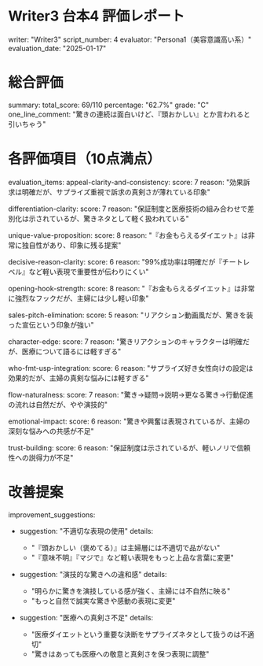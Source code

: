 # Writer3 台本4 評価レポート
writer: "Writer3"
script_number: 4
evaluator: "Persona1（美容意識高い系）"
evaluation_date: "2025-01-17"

# 総合評価
summary:
  total_score: 69/110
  percentage: "62.7%"
  grade: "C"
  one_line_comment: "驚きの連続は面白いけど、『頭おかしい』とか言われると引いちゃう"

# 各評価項目（10点満点）
evaluation_items:
  appeal-clarity-and-consistency:
    score: 7
    reason: "効果訴求は明確だが、サプライズ重視で訴求の真剣さが薄れている印象"
  
  differentiation-clarity:
    score: 7
    reason: "保証制度と医療技術の組み合わせで差別化は示されているが、驚きネタとして軽く扱われている"
  
  unique-value-proposition:
    score: 8
    reason: "『お金もらえるダイエット』は非常に独自性があり、印象に残る提案"
  
  decisive-reason-clarity:
    score: 6
    reason: "99%成功率は明確だが『チートレベル』など軽い表現で重要性が伝わりにくい"
  
  opening-hook-strength:
    score: 8
    reason: "『お金もらえるダイエット』は非常に強烈なフックだが、主婦には少し軽い印象"
  
  sales-pitch-elimination:
    score: 5
    reason: "リアクション動画風だが、驚きを装った宣伝という印象が強い"
  
  character-edge:
    score: 7
    reason: "驚きリアクションのキャラクターは明確だが、医療について語るには軽すぎる"
  
  who-fmt-usp-integration:
    score: 6
    reason: "サプライズ好き女性向けの設定は効果的だが、主婦の真剣な悩みには軽すぎる"
  
  flow-naturalness:
    score: 7
    reason: "驚き→疑問→説明→更なる驚き→行動促進の流れは自然だが、やや演技的"
  
  emotional-impact:
    score: 6
    reason: "驚きや興奮は表現されているが、主婦の深刻な悩みへの共感が不足"
  
  trust-building:
    score: 6
    reason: "保証制度は示されているが、軽いノリで信頼性への説得力が不足"

# 改善提案
improvement_suggestions:
  - suggestion: "不適切な表現の使用"
    details: 
      - "『頭おかしい（褒めてる）』は主婦層には不適切で品がない"
      - "『意味不明』『マジで』など軽い表現をもっと上品な言葉に変更"
  
  - suggestion: "演技的な驚きへの違和感"
    details:
      - "明らかに驚きを演技している感が強く、主婦には不自然に映る"
      - "もっと自然で誠実な驚きや感動の表現に変更"
  
  - suggestion: "医療への真剣さ不足"
    details:
      - "医療ダイエットという重要な決断をサプライズネタとして扱うのは不適切"
      - "驚きはあっても医療への敬意と真剣さを保つ表現に調整"